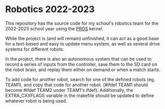 # Robotics 2022-2023
This repository has the source code for my school's robotics team for the 2022-2023 school year using the [PROS](https://github.com/purduesigbots/pros) kernel.

While the project is (and will remain) unfinished, it can act as a good base for a text-based and easy to update menu system, as well as several drive systems for different robots.

In the project, there is also an autonomous system that can be used to record a series of inputs from the controller, save them to the SD card on the robot brain, and replay them either on demand or when a match starts.

To add code for another robot, search for one of the defined robots (eg. TEAM1), and copy that code for another robot. (#ifdef TEAM1 should become #ifdef TEAM2 under TEAM1's ifdef). Additionally, the EXTRA_CXXFLAGS variable in the makefile should be updated to define whatever robot is being used.